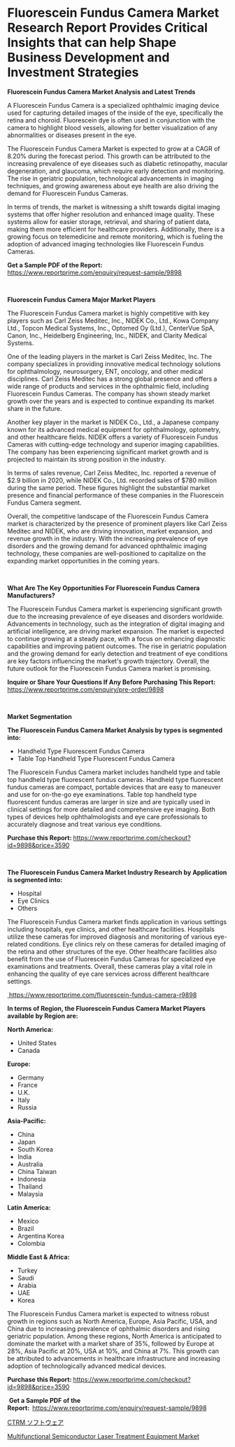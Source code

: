 <p><h1>Fluorescein Fundus Camera Market Research Report Provides Critical Insights that can help Shape Business Development and Investment Strategies</h1></p><p><strong>Fluorescein Fundus Camera Market Analysis and Latest Trends</strong></p>
<p><p>A Fluorescein Fundus Camera is a specialized ophthalmic imaging device used for capturing detailed images of the inside of the eye, specifically the retina and choroid. Fluorescein dye is often used in conjunction with the camera to highlight blood vessels, allowing for better visualization of any abnormalities or diseases present in the eye.</p><p>The Fluorescein Fundus Camera Market is expected to grow at a CAGR of 8.20% during the forecast period. This growth can be attributed to the increasing prevalence of eye diseases such as diabetic retinopathy, macular degeneration, and glaucoma, which require early detection and monitoring. The rise in geriatric population, technological advancements in imaging techniques, and growing awareness about eye health are also driving the demand for Fluorescein Fundus Cameras.</p><p>In terms of trends, the market is witnessing a shift towards digital imaging systems that offer higher resolution and enhanced image quality. These systems allow for easier storage, retrieval, and sharing of patient data, making them more efficient for healthcare providers. Additionally, there is a growing focus on telemedicine and remote monitoring, which is fueling the adoption of advanced imaging technologies like Fluorescein Fundus Cameras.</p></p>
<p><strong>Get a Sample PDF of the Report:&nbsp;</strong> <a href="https://www.reportprime.com/enquiry/request-sample/9898">https://www.reportprime.com/enquiry/request-sample/9898</a></p>
<p>&nbsp;</p>
<p><strong>Fluorescein Fundus Camera Major Market Players</strong></p>
<p><p>The Fluorescein Fundus Camera market is highly competitive with key players such as Carl Zeiss Meditec, Inc., NIDEK Co., Ltd., Kowa Company Ltd., Topcon Medical Systems, Inc., Optomed Oy (Ltd.), CenterVue SpA, Canon, Inc., Heidelberg Engineering, Inc., NIDEK, and Clarity Medical Systems. </p><p>One of the leading players in the market is Carl Zeiss Meditec, Inc. The company specializes in providing innovative medical technology solutions for ophthalmology, neurosurgery, ENT, oncology, and other medical disciplines. Carl Zeiss Meditec has a strong global presence and offers a wide range of products and services in the ophthalmic field, including Fluorescein Fundus Cameras. The company has shown steady market growth over the years and is expected to continue expanding its market share in the future.</p><p>Another key player in the market is NIDEK Co., Ltd., a Japanese company known for its advanced medical equipment for ophthalmology, optometry, and other healthcare fields. NIDEK offers a variety of Fluorescein Fundus Cameras with cutting-edge technology and superior imaging capabilities. The company has been experiencing significant market growth and is projected to maintain its strong position in the industry.</p><p>In terms of sales revenue, Carl Zeiss Meditec, Inc. reported a revenue of $2.9 billion in 2020, while NIDEK Co., Ltd. recorded sales of $780 million during the same period. These figures highlight the substantial market presence and financial performance of these companies in the Fluorescein Fundus Camera segment.</p><p>Overall, the competitive landscape of the Fluorescein Fundus Camera market is characterized by the presence of prominent players like Carl Zeiss Meditec and NIDEK, who are driving innovation, market expansion, and revenue growth in the industry. With the increasing prevalence of eye disorders and the growing demand for advanced ophthalmic imaging technology, these companies are well-positioned to capitalize on the expanding market opportunities in the coming years.</p></p>
<p>&nbsp;</p>
<p><strong>What Are The Key Opportunities For Fluorescein Fundus Camera Manufacturers?</strong></p>
<p><p>The Fluorescein Fundus Camera market is experiencing significant growth due to the increasing prevalence of eye diseases and disorders worldwide. Advancements in technology, such as the integration of digital imaging and artificial intelligence, are driving market expansion. The market is expected to continue growing at a steady pace, with a focus on enhancing diagnostic capabilities and improving patient outcomes. The rise in geriatric population and the growing demand for early detection and treatment of eye conditions are key factors influencing the market's growth trajectory. Overall, the future outlook for the Fluorescein Fundus Camera market is promising.</p></p>
<p><strong>Inquire or Share Your Questions If Any Before Purchasing This Report:</strong> <a href="https://www.reportprime.com/enquiry/pre-order/9898">https://www.reportprime.com/enquiry/pre-order/9898</a></p>
<p>&nbsp;</p>
<p><strong>Market Segmentation</strong></p>
<p><strong>The Fluorescein Fundus Camera Market Analysis by types is segmented into:</strong></p>
<p><ul><li>Handheld Type Fluorescent Fundus Camera</li><li>Table Top Handheld Type Fluorescent Fundus Camera</li></ul></p>
<p><p>The Fluorescein Fundus Camera market includes handheld type and table top handheld type fluorescent fundus cameras. Handheld type fluorescent fundus cameras are compact, portable devices that are easy to maneuver and use for on-the-go eye examinations. Table top handheld type fluorescent fundus cameras are larger in size and are typically used in clinical settings for more detailed and comprehensive eye imaging. Both types of devices help ophthalmologists and eye care professionals to accurately diagnose and treat various eye conditions.</p></p>
<p><strong>Purchase this Report:&nbsp;</strong><a href="https://www.reportprime.com/checkout?id=9898&price=3590">https://www.reportprime.com/checkout?id=9898&price=3590</a></p>
<p>&nbsp;</p>
<p><strong>The Fluorescein Fundus Camera Market Industry Research by Application is segmented into:</strong></p>
<p><ul><li>Hospital</li><li>Eye Clinics</li><li>Others</li></ul></p>
<p><p>The Fluorescein Fundus Camera market finds application in various settings including hospitals, eye clinics, and other healthcare facilities. Hospitals utilize these cameras for improved diagnosis and monitoring of various eye-related conditions. Eye clinics rely on these cameras for detailed imaging of the retina and other structures of the eye. Other healthcare facilities also benefit from the use of Fluorescein Fundus Cameras for specialized eye examinations and treatments. Overall, these cameras play a vital role in enhancing the quality of eye care services across different healthcare settings.</p></p>
<p><a href="https://www.reportprime.com/fluorescein-fundus-camera-r9898">&nbsp;https://www.reportprime.com/fluorescein-fundus-camera-r9898</a></p>
<p><strong>In terms of Region, the Fluorescein Fundus Camera Market Players available by Region are:</strong></p>
<p>
    <p> <strong> North America: </strong>
        <ul>
            <li>United States</li>
            <li>Canada</li>
        </ul>
        </p> 
    <p> <strong> Europe: </strong>
        <ul>
            <li>Germany</li>
            <li>France</li>
            <li>U.K.</li>
            <li>Italy</li>
            <li>Russia</li>
        </ul>
        </p> 
    <p> <strong> Asia-Pacific: </strong>
        <ul>
            <li>China</li>
            <li>Japan</li>
            <li>South Korea</li>
            <li>India</li>
            <li>Australia</li>
            <li>China Taiwan</li>
            <li>Indonesia</li>
            <li>Thailand</li>
            <li>Malaysia</li>
        </ul>
        </p> 
    <p> <strong> Latin America: </strong>
        <ul>
            <li>Mexico</li>
            <li>Brazil</li>
            <li>Argentina Korea</li>
            <li>Colombia</li>
        </ul>
        </p> 
    <p> <strong> Middle East & Africa: </strong>
        <ul>
            <li>Turkey</li>
            <li>Saudi</li>
            <li>Arabia</li>
            <li>UAE</li>
            <li>Korea</li>
        </ul>
    </p>
    </p>
<p><p>The Fluorescein Fundus Camera market is expected to witness robust growth in regions such as North America, Europe, Asia Pacific, USA, and China due to increasing prevalence of ophthalmic disorders and rising geriatric population. Among these regions, North America is anticipated to dominate the market with a market share of 35%, followed by Europe at 28%, Asia Pacific at 20%, USA at 10%, and China at 7%. This growth can be attributed to advancements in healthcare infrastructure and increasing adoption of technologically advanced medical devices.</p></p>
<p><strong>Purchase this Report: </strong><a href="https://www.reportprime.com/checkout?id=9898&price=3590">https://www.reportprime.com/checkout?id=9898&price=3590</a></p>
<p>&nbsp;<strong>Get a Sample PDF of the Report:&nbsp;&nbsp;</strong><a href="https://www.reportprime.com/enquiry/request-sample/9898">https://www.reportprime.com/enquiry/request-sample/9898</a></p>
<p><strong></strong></p>
<p><p><a href="https://github.com/oqoeusbvpadwjs08/Market-Research-Report-List-1/blob/main/301128023865.md">CTRM ソフトウェア</a></p><p><a href="https://github.com/RichRobinson5/Market-Research-Report-List-4/blob/main/multifunctional-semiconductor-laser-treatment-equipment-market.md">Multifunctional Semiconductor Laser Treatment Equipment Market</a></p></p>